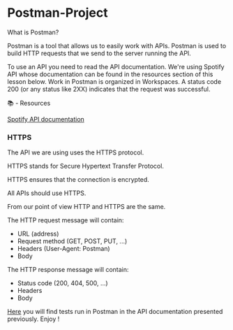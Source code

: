 # Postman-Project

What is Postman?

Postman is a tool that allows us to easily work with APIs.
Postman is used to build HTTP requests that we send to the server running the API.

To use an API you need to read the API documentation. We're using Spotify API whose documentation can be found in the resources section of this lesson below.
Work in Postman is organized in Workspaces.
A status code 200 (or any status like 2XX) indicates that the request was successful.

📚 - Resources

[Spotify API documentation](https://developer.spotify.com/documentation/web-api/concepts/scopes#user-follow-read)

### HTTPS

The API we are using uses the HTTPS protocol.

HTTPS stands for Secure Hypertext Transfer Protocol.

HTTPS ensures that the connection is encrypted.

All APIs should use HTTPS.

From our point of view HTTP and HTTPS are the same.

The HTTP request message will contain:
- URL (address)
- Request method (GET, POST, PUT, ...)
- Headers (User-Agent: Postman)
- Body
  
The HTTP response message will contain:
- Status code (200, 404, 500, ...)
- Headers
- Body

[Here](https://github.com/LauraScutariu/Postman-Project/blob/678ed217fa27aacfaa8cef737b3309ff1a5932bf/Spotify-Postman) you will find tests run in Postman in the API documentation presented previously. Enjoy !
